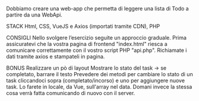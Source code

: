 Dobbiamo creare una web-app che permetta di leggere una lista di Todo a partire da una WebApi.

STACK
Html, CSS, VueJS e Axios (importati tramite CDN), PHP

CONSIGLI
Nello svolgere l’esercizio seguite un approccio graduale.
Prima assicuratevi che la vostra pagina di frontend "index.html" riesca a comunicare correttamente con il vostro script PHP "api.php".
Richiamate i dati tramite axios e stampateli in pagina.

BONUS
Realizzare un pò di layout
Mostrare lo stato del task → se completato, barrare il testo
Prevedere dei metodi per cambiare lo stato di un task cliccandoci sopra (completato/incorso) e uno per aggiungere nuove task. Lo farete in locale, da Vue, sull'array nel data. Domani invece la stessa cosa verrà fatta comunicando di nuovo con il server.